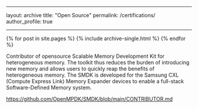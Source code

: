 
---
layout: archive
title: "Open Source"
permalink: /certifications/
author_profile: true

---
{% for post in site.pages %} {% include archive-single.html %} {% endfor %}


Contributor of opensource Scalable Memory Development Kit for heterogeneous memory. The toolkit thus reduces the burden of introducing new memory and allows users to quickly reap the benefits of heterogeneous memory. The SMDK is developed for the Samsung CXL (Compute Express Link) Memory Expander devices to enable a full-stack Software-Defined Memory system.

https://github.com/OpenMPDK/SMDK/blob/main/CONTRIBUTOR.md

  
